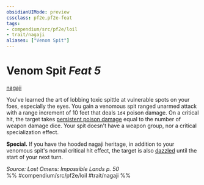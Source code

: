 ```yaml
---
obsidianUIMode: preview
cssclass: pf2e,pf2e-feat
tags:
- compendium/src/pf2e/loil
- trait/nagaji
aliases: ["Venom Spit"]
---
```

# Venom Spit  *Feat 5*  
[nagaji](nagaji-loil.md "Nagaji Ancestry & Heritage Trait")  


You've learned the art of lobbing toxic spittle at vulnerable spots on your foes, especially the eyes. You gain a venomous spit ranged unarmed attack with a range increment of 10 feet that deals `1d4` poison damage. On a critical hit, the target takes [persistent poison damage](conditions.md#Persistent%20Damage) equal to the number of weapon damage dice. Your spit doesn't have a weapon group, nor a critical specialization effect.

**Special.** If you have the hooded nagaji heritage, in addition to your venomous spit's normal critical hit effect, the target is also [dazzled](conditions.md#Dazzled) until the start of your next turn.

*Source: Lost Omens: Impossible Lands p. 50*  
%% #compendium/src/pf2e/loil #trait/nagaji %%